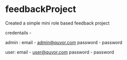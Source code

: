 # feedbackProject

Created a simple mini role based feedback project 

credentails - 

admin :
email - admin@quvor.com
password - password 

user:
email - user@quvor.com
password - password


